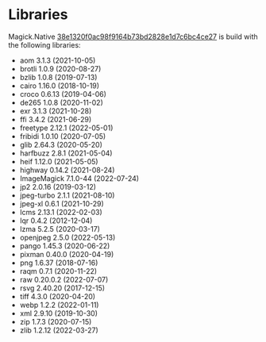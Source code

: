 # Libraries
Magick.Native [38e1320f0ac98f9164b73bd2828e1d7c6bc4ce27](https://github.com/dlemstra/Magick.Native/commit/38e1320f0ac98f9164b73bd2828e1d7c6bc4ce27) is build with the following libraries:

- aom 3.1.3 (2021-10-05)
- brotli 1.0.9 (2020-08-27)
- bzlib 1.0.8 (2019-07-13)
- cairo 1.16.0 (2018-10-19)
- croco 0.6.13 (2019-04-06)
- de265 1.0.8 (2020-11-02)
- exr 3.1.3 (2021-10-28)
- ffi 3.4.2 (2021-06-29)
- freetype 2.12.1 (2022-05-01)
- fribidi 1.0.10 (2020-07-05)
- glib 2.64.3 (2020-05-20)
- harfbuzz 2.8.1 (2021-05-04)
- heif 1.12.0 (2021-05-05)
- highway 0.14.2 (2021-08-24)
- ImageMagick 7.1.0-44 (2022-07-24)
- jp2 2.0.16 (2019-03-12)
- jpeg-turbo 2.1.1 (2021-08-10)
- jpeg-xl 0.6.1 (2021-10-29)
- lcms 2.13.1 (2022-02-03)
- lqr 0.4.2 (2012-12-04)
- lzma 5.2.5 (2020-03-17)
- openjpeg 2.5.0 (2022-05-13)
- pango 1.45.3 (2020-06-22)
- pixman 0.40.0 (2020-04-19)
- png 1.6.37 (2018-07-16)
- raqm 0.7.1 (2020-11-22)
- raw 0.20.0.2 (2022-07-07)
- rsvg 2.40.20 (2017-12-15)
- tiff 4.3.0 (2020-04-20)
- webp 1.2.2 (2022-01-11)
- xml 2.9.10 (2019-10-30)
- zip 1.7.3 (2020-07-15)
- zlib 1.2.12 (2022-03-27)
